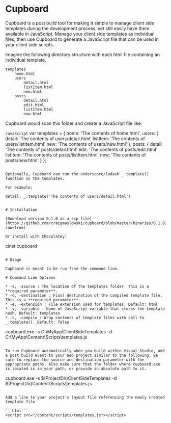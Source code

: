 # Cupboard

Cupboard is a post build tool for making it simple to manage client side templates during the development process, yet still easily have them available in JavaScript. Manage your client side templates as individual files, then use Cupboard to generate a JavaScript file that can be used in your client side scripts. 

Imagine the following directory structure with each html file containing an individual template.

```
templates
	home.html
    users
        detail.html
		listItem.html
        new.html
    posts
        detail.html
        edit.html
        listItem.html
        new.html
```

Cupboard would scan this folder and create a JavaScript file like:

```JavaScript```
var templates = {
	home: 'The contents of home.html',
	users: {
		detail: 'The contents of users/detail.html'
		listItem: 'The contents of users/listItem.html'
		new: 'The contents of users/new.html'
	},
	posts: {
		detail: 'The contents of posts/detail.html'
		edit: 'The contents of posts/edit.html'
		listItem: 'The contents of posts/listItem.html'
		new: 'The contents of posts/new.html'
	}
};
```

Optionally, Cupboard can run the underscore/lodash _.template() function on the templates.

For example: 
```
	detail: _.template('The contents of users/detail.html')
```

# Installation

[Download version 0.1.0 as a zip file](https://github.com/craigmaslowski/cupboard/blob/master/binaries/0.1.0/Cupboard.0.1.0.zip?raw=true) 

Or install with Chocolatey:

```
cinst cupboard
```

# Usage

Cupboard is meant to be run from the command line.

# Command Line Options

* -s, -source : The location of the templates folder. This is a **required parameter**.
* -d, -destination : Final destination of the compiled template file. This is a **required parameter**.
* -e, -extension : File extension used for templates. Default: html
* -v, -variable : Name of JavaScript variable that stores the template hash. Default: templates
* -c, -compile : Wrap contents of template files with call to _.template(). Default: false

```
cupboard.exe -s C:\MyApp\ClientSideTemplates -d  C:\MyApp\Content\Scripts\templates.js
```

To run Cupboard automatically when you build within Visual Studio, add a post build event to your Web project similar to the following. Be sure to replace the source and destination parameter with the appropriate paths. Also make sure that the folder where cupboard.exe is located is in your path, or provide an absolute path to it.

```
cupboard.exe -s $(ProjectDir)ClientSideTemplates -d  $(ProjectDir)Content\Scripts\templates.js
```

Add a line to your project's layout file referencing the newly created template file

```html```
<script src="/content/scripts/templates.js"></script>
```